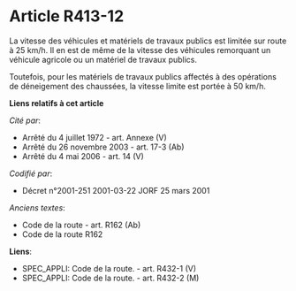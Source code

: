 # Article R413-12

La vitesse des véhicules et matériels de travaux publics est limitée sur route à 25 km/h. Il en est de même de la vitesse des
véhicules remorquant un véhicule agricole ou un matériel de travaux publics.

Toutefois, pour les matériels de travaux publics affectés à des opérations de déneigement des chaussées, la vitesse limite
est portée à 50 km/h.

**Liens relatifs à cet article**

_Cité par_:

  - Arrêté du 4 juillet 1972 - art. Annexe (V)
  - Arrêté du 26 novembre 2003 - art. 17-3 (Ab)
  - Arrêté du 4 mai 2006 - art. 14 (V)

_Codifié par_:

  - Décret n°2001-251 2001-03-22 JORF 25 mars 2001

_Anciens textes_:

  - Code de la route - art. R162 (Ab)
  - Code de la route R162

**Liens**:

  - SPEC_APPLI: Code de la route. - art. R432-1 (V)
  - SPEC_APPLI: Code de la route. - art. R432-2 (M)
